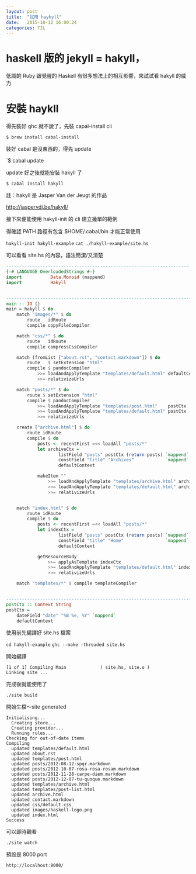 ```yaml
---
layout: post
title:  "試用 haykyll"
date:   2015-10-12 16:00:24
categories: TIL
---
```

# haskell 版的 jekyll = hakyll，

低調的 Ruby 跟覺醒的 Haskell 有很多想法上的相互影響，來試試看 hakyll 的威力

# 安裝 haykll

得先裝好 ghc 就不說了，先裝 capal-install cli 

`$ brew install cabal-install`

裝好 cabal 是沒東西的，得先 update

`$ cabal update

update 好之後就能安裝 hakyll 了

`$ cabal install hakyll`

註：hakyll 是 Jasper Van der Jeugt 的作品

http://jaspervdj.be/hakyll/

接下來便能使用 hakyll-init 的 cli 建立幾單的範例

得確認 PATH 路徑有包含 $HOME/.cabal/bin 才能正常使用

`hakyll-init hakyll-example`
`cat ./hakyll-example/site.hs`

可以看看 site.hs 的內容，語法簡潔/又清楚

```haskell
--------------------------------------------------------------------------------
{-# LANGUAGE OverloadedStrings #-}
import           Data.Monoid (mappend)
import           Hakyll


--------------------------------------------------------------------------------
main :: IO ()
main = hakyll $ do
    match "images/*" $ do
        route   idRoute
        compile copyFileCompiler

    match "css/*" $ do
        route   idRoute
        compile compressCssCompiler

    match (fromList ["about.rst", "contact.markdown"]) $ do
        route   $ setExtension "html"
        compile $ pandocCompiler
            >>= loadAndApplyTemplate "templates/default.html" defaultContext
            >>= relativizeUrls

    match "posts/*" $ do
        route $ setExtension "html"
        compile $ pandocCompiler
            >>= loadAndApplyTemplate "templates/post.html"    postCtx
            >>= loadAndApplyTemplate "templates/default.html" postCtx
            >>= relativizeUrls

    create ["archive.html"] $ do
        route idRoute
        compile $ do
            posts <- recentFirst =<< loadAll "posts/*"
            let archiveCtx =
                    listField "posts" postCtx (return posts) `mappend`
                    constField "title" "Archives"            `mappend`
                    defaultContext

            makeItem ""
                >>= loadAndApplyTemplate "templates/archive.html" archiveCtx
                >>= loadAndApplyTemplate "templates/default.html" archiveCtx
                >>= relativizeUrls


    match "index.html" $ do
        route idRoute
        compile $ do
            posts <- recentFirst =<< loadAll "posts/*"
            let indexCtx =
                    listField "posts" postCtx (return posts) `mappend`
                    constField "title" "Home"                `mappend`
                    defaultContext

            getResourceBody
                >>= applyAsTemplate indexCtx
                >>= loadAndApplyTemplate "templates/default.html" indexCtx
                >>= relativizeUrls

    match "templates/*" $ compile templateCompiler


--------------------------------------------------------------------------------
postCtx :: Context String
postCtx =
    dateField "date" "%B %e, %Y" `mappend`
    defaultContext
```

使用前先編譯好 site.hs 檔案

`cd hakyll-example`
`ghc --make -threaded site.hs`

開始編譯

```log
[1 of 1] Compiling Main             ( site.hs, site.o )
Linking site ...
```

完成後就能使用了

`./site build`

開始生檔～site generated
```
Initialising...
  Creating store...
  Creating provider...
  Running rules...
Checking for out-of-date items
Compiling
  updated templates/default.html
  updated about.rst
  updated templates/post.html
  updated posts/2012-08-12-spqr.markdown
  updated posts/2012-10-07-rosa-rosa-rosam.markdown
  updated posts/2012-11-28-carpe-diem.markdown
  updated posts/2012-12-07-tu-quoque.markdown
  updated templates/archive.html
  updated templates/post-list.html
  updated archive.html
  updated contact.markdown
  updated css/default.css
  updated images/haskell-logo.png
  updated index.html
Success
```

可以即時觀看

`./site watch`
 
預設是 8000 port 

`http://localhost:8000/`



